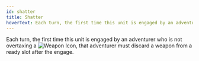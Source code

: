 ```yaml
---
id: shatter
title: Shatter
hoverText: Each turn, the first time this unit is engaged by an adventurer who is not overtaxing a weapon item, that adventurer must discard a weapon from a ready slot after the engage.
---
```


Each turn, the first time this unit is engaged by an adventurer who is not overtaxing a <img src="/icons/weapon.svg" alt="Weapon Icon" class="icon-svg" />, that adventurer must discard a weapon from a ready slot after the engage.